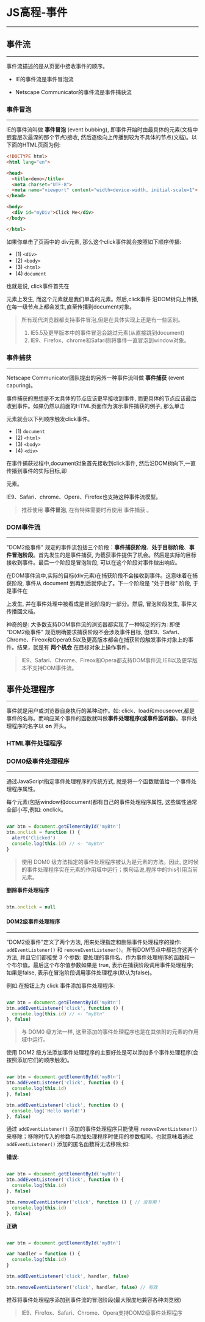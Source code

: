 # JS高程-事件

---

## 事件流

---

事件流描述的是从页面中接收事件的顺序。

- IE的事件流是事件冒泡流

- Netscape Communicator的事件流是事件捕获流

### 事件冒泡

---

IE的事件流叫做 **事件冒泡** (event bubbing), 即事件开始时由最具体的元素(文档中嵌套层次最深的那个节点)接收, 然后逐级向上传播到较为不具体的节点(文档)。以下面的HTML页面为例:

```html
<!DOCTYPE html>
<html lang="en">

<head>
  <title>demo</title>
  <meta charset="UTF-8">
  <meta name="viewport" content="width=device-width, initial-scale=1">
</head>

<body>
  <div id="myDiv">Click Me</div>
</body>

</html>
```

如果你单击了页面中的 div元素, 那么这个click事件就会按照如下顺序传播:

- (1) `<div>`
- (2) `<body>`
- (3) `<html>`
- (4) `document`

也就是说, click事件首先在<div>元素上发生, 而这个元素就是我们单击的元素。然后,click事件
沿DOM树向上传播,在每一级节点上都会发生,直至传播到document对象。

>所有现代浏览器都支持事件冒泡,但是在具体实现上还是有一些区别。
>1. IE5.5及更早版本中的事件冒泡会跳过<html>元素(从<body>直接跳到document)
>2. IE9、Firefox、chrome和Safari则将事件一直冒泡到window对象。

### 事件捕获

---

Netscape Communicator团队提出的另外一种事件流叫做 **事件捕获** (event capuring)。

事件捕获的思想是不太具体的节点应该更早接收到事件, 而更具体的节点应该最后收到事件。如果仍然以前面的HTML页面作为演示事件捕获的例子, 那么单击<div>元素就会以下列顺序触发click事件。

- (1) `document`
- (2) `<html>`
- (3) `<body>`
- (4) `<div>`

在事件捕获过程中,document对象首先接收到click事件, 然后沿DOM树向下,一直传播到事件的实际目标,即<div>元素。

IE9、Safari、chrome、Opera、Firefox也支持这种事件流模型。

>推荐使用 **事件冒泡**, 在有特殊需要时再使用 事件捕获 。

### DOM事件流

---

"DOM2级事件" 规定的事件流包括三个阶段：**事件捕获阶段**、**处于目标阶段**、**事件冒泡阶段**。首先发生的是事件捕获, 为截获事件提供了机会。然后是实际的目标接收到事件。最后一个阶段是冒泡阶段, 可以在这个阶段对事件做出响应。

在DOM事件流中,实际的目标(div元素)在捕获阶段不会接收到事件。这意味着在捕获阶段, 事件从 document 到<html>再到<body>后就停止了。下一个阶段是 "处于目标" 阶段, 于是事件在<div>上发生, 并在事件处理中被看成是冒泡阶段的一部分。然后, 冒泡阶段发生, 事件又传播回文档。

神奇的是: 大多数支持DOM事件流的浏览器都实现了一种特定的行为: 即使 "DOM2级事件" 规范明确要求捕获阶段不会涉及事件目标, 但IE9、Safari、Chrome、Fireox和Opera9.5以及更高版本都会在捕获阶段触发事件对象上的事件。结果，就是有 **两个机会** 在目标对象上操作事件。

>IE9、Safari、Chrome、Fireox和Opera都支持DOM事件流;IE8以及更早版本不支持DOM事件流。


## 事件处理程序

---

事件就是用户或浏览器自身执行的某种动作。如: click、load和mouseover,都是事件的名称。而响应某个事件的函数就叫做**事件处理程序(或事件监听器)**。事件处理程序的名字以 **on** 开头。

### HTML事件处理程序

### DOM0级事件处理程序

---

通过JavaScript指定事件处理程序的传统方式, 就是将一个函数赋值给一个事件处理程序属性。

每个元素(包括window和document)都有自己的事件处理程序属性, 这些属性通常全部小写,例如: onclick。

```javascript

var btn = document.getElementById('myBtn')
btn.onclick = function () {
  alert('Clicked')
  console.log(this.id) // <- "myBtn"
}

```

>使用 DOM0 级方法指定的事件处理程序被认为是元素的方法。因此, 这时候的事件处理程序实在元素的作用域中运行；换句话说,程序中的this引用当前元素。


**删除事件处理程序**

```javascript

btn.onclick = null

```

#### DOM2级事件处理程序

---

"DOM2级事件"定义了两个方法, 用来处理指定和删除事件处理程序的操作: `addEventListener()` 和 `removeEventListener()`。所有DOM节点中都包含这两个方法, 并且它们都接受 3 个参数: 要处理的事件名、作为事件处理程序的函数和一个布尔值。最后这个布尔值参数如果是 true, 表示在捕获阶段调用事件处理程序;如果是false, 表示在冒泡阶段调用事件处理程序(默认为false)。

例如:在按钮上为 click 事件添加事件处理程序:

```javascript

var btn = document.getElementById('myBtn')
btn.addEventListener('click', function () {
  console.log(this.id) // <- "myBtn"
}, false)

```

>与 DOM0 级方法一样, 这里添加的事件处理程序也是在其依附的元素的作用域中运行。

使用 DOM2 级方法添加事件处理程序的主要好处是可以添加多个事件处理程序(会按照添加它们的顺序触发)。

```javascript

var btn = document.getElementById('myBtn')
btn.addEventListener('click', function () {
  console.log(this.id)
}, false)

btn.addEventListener('click', function () {
  console.log('Hello World!')
}, false)

```

通过 `addEventListener()` 添加的事件处理程序只能使用 `removeEventListener() ` 来移除；移除时传入的参数与添加处理程序时使用的参数相同。也就意味着通过 `addEventListener()` 添加的匿名函数将无法移除;如:


**错误:**

```javascript

var btn = document.getElementById('myBtn')
btn.addEventListener('click', function () {
  console.log(this.id)
}, false)

btn.removeEventListener('click', function () { // 没有用！
  console.log(this.id)
}, false)
```

**正确**

```javascript

var btn = document.getElementById('myBtn')

var handler = function () {
  console.log(this.id)
}

btn.addEventListener('click', handler, false)

btn.removeEventListener('click', handler, false) // 有效

```

推荐将事件处理程序添加到事件流的冒泡阶段(最大限度地兼容各种浏览器)

> IE9、Firefox、Safari、Chrome、Opera支持DOM2级事件处理程序

